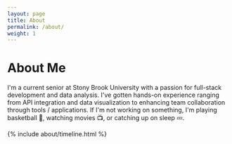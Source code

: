 ```yaml
---
layout: page
title: About
permalink: /about/
weight: 1
---
```


# **About Me**
I'm a current senior at Stony Brook University with a passion for full-stack development and data analysis. 
I've gotten hands-on experience ranging from API integration and data visualization to enhancing team collaboration through tools / applications.
If I'm not working on something, I'm playing basketball :basketball:, watching movies :tv:, or catching up on sleep :zzz:.

<div class="row">
{% include about/timeline.html %}
</div>